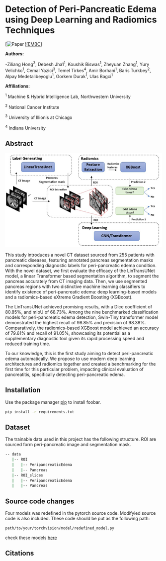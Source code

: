 # Detection of Peri-Pancreatic Edema using Deep Learning and Radiomics Techniques

[![Paper](https://arxiv.org/abs/2404.17064#:~:text=Detection%20of%20Peri%2DPancreatic%20Edema%20using%20Deep%20Learning%20and%20Radiomics%20Techniques,-Ziliang%20Hong%2C%20Debesh&text=Identifying%20peri%2Dpancreatic%20edema%20is,in%20pancreatitis%20diagnosis%20and%20management.)
[![EMBC]](https://embc.embs.org/2024/)
</div>

**Authors:**

-Ziliang Hong<sup>3</sup>, Debesh Jha1<sup>1</sup>, Koushik Biswas<sup>1</sup>, Zheyuan Zhang<sup>1</sup>, Yury Velichko<sup>1</sup>, Cemal Yazici<sup>3</sup>, Temel Tirkes<sup>4</sup>,
Amir Borhani<sup>1</sup>, Baris Turkbey<sup>2</sup>, Alpay Medetalibeyoglu<sup>1</sup>, Gorkem Durak<sup>1</sup>, Ulas Bagci<sup>1</sup>


**Affiliations:** 

<sup>1</sup> Machine & Hybrid Intelligence Lab, Northwestern University

<sup>2</sup> National Cancer Institute

<sup>3</sup> University of Illionis at Chicago  

<sup>4</sup> Indiana University  

## Abstract
![Workflow](https://github.com/NUBagciLab/Peri-Pancreatic-Edema-Detection/blob/main/Fig1.jpg)

This study introduces a novel CT dataset sourced from 255 patients with pancreatic diseases, featuring annotated pancreas segmentation masks and corresponding diagnostic labels for peri-pancreatic edema condition.  With the novel dataset, we first evaluate the efficacy of the LinTransUNet model, a linear Transformer based segmentation algorithm, to segment the pancreas accurately from CT imaging data. Then, we use segmented pancreas regions with two distinctive machine learning classifiers to identify existence of peri-pancreatic edema: deep learning-based models and a radiomics-based eXtreme Gradient Boosting (XGBoost). 

The LinTransUNet achieved promising results, with a Dice coefficient of 80.85%, and mIoU of 68.73%. Among the nine benchmarked classification models for peri-pancreatic edema detection, Swin-Tiny transformer model demonstrated the highest recall of 98.85% and precision of 98.38%. Comparatively, the radiomics-based XGBoost model achieved an accuracy of 79.61% and recall of 91.05%, showcasing its potential as a supplementary diagnostic tool given its rapid processing speed and reduced training time. 

To our knowledge, this is the first study aiming to detect peri-pancreatic edema automatically. We propose to use modern deep learning architectures and radiomics together and created a benchmarking for the first time for this particular problem, impacting clinical evaluation of pancreatitis, specifically detecting peri-pancreatic edema.


## Installation

Use the package manager [pip](https://pip.pypa.io/en/stable/) to install foobar.
```bash
pip install -r requirements.txt
```

## Dataset
The trainable data used in this project has the following structure. ROI are sourced form peri-pancreatic image and segmentation mask.
```bash
-- data
   |-- ROI
   |   |-- PeripancreaticEdema
   |   |-- Pancreas
   |-- ROI_slices
   |   |-- PeripancreaticEdema
   |   |-- Pancreas
```

## Source code changes
Four models was redefined in the pytorch source code. Modifyied source code is also included.
These code should be put as the following path:
```bash
path/to/your/torchvision/model/redefined_model.py
```
check these models [here](https://github.com/NUBagciLab/Peri-Pancreatic-Edema-Detection/tree/main/models_2d/changed%20source%20code)
## Citations
